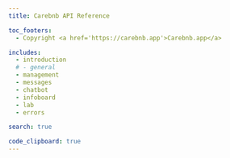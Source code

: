```yaml
---
title: Carebnb API Reference

toc_footers:
  - Copyright <a href='https://carebnb.app'>Carebnb.app</a>

includes:
  - introduction
  # - general
  - management
  - messages
  - chatbot
  - infoboard
  - lab
  - errors

search: true

code_clipboard: true
---
```


